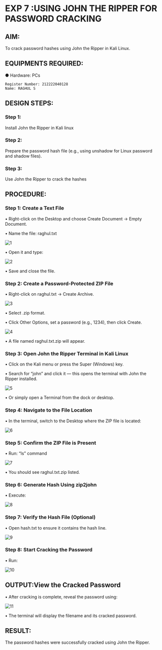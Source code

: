 # EXP 7 :USING JOHN THE RIPPER FOR PASSWORD CRACKING

## AIM:
To crack password hashes using John the Ripper in Kali Linux.

## EQUIPMENTS REQUIRED:
●	Hardware: PCs

```
Register Number: 212222040128
Name: RAGHUL S
```

## DESIGN STEPS:
### Step 1:
Install John the Ripper in Kali linux

### Step 2:
Prepare the password hash file (e.g., using unshadow for Linux password and shadow files).

### Step 3:
Use John the Ripper to crack the hashes

## PROCEDURE:
### Step 1: Create a Text File

  •	Right-click on the Desktop and choose Create Document → Empty Document.
  
  •	Name the file: raghul.txt

  ![1](https://github.com/user-attachments/assets/8d55c52b-98b1-4a5c-bfc6-ee78b2e5c567)

  •	Open it and type:

   ![2](https://github.com/user-attachments/assets/e77c8c00-5daa-4770-b8ad-95f9fd54dc1f)


  •	Save and close the file.

### Step 2: Create a Password-Protected ZIP File

  •	Right-click on raghul.txt → Create Archive.
  
  ![3](https://github.com/user-attachments/assets/fd07227a-cc88-4724-9198-14b90b323bab)


  •	Select .zip format.
  
  •	Click Other Options, set a password (e.g., 1234), then click Create.
  
  ![4](https://github.com/user-attachments/assets/9c70e493-7141-4a44-812e-224c2d4f21ee)


  •	A file named raghul.txt.zip will appear.

### Step 3: Open John the Ripper Terminal in Kali Linux

  •	Click on the Kali menu or press the Super (Windows) key.
  
  •	Search for “john” and click it — this opens the terminal with John the Ripper installed.
  
  ![5](https://github.com/user-attachments/assets/db8d52b9-e679-4623-b2e1-dcbc734fe746)


  •	Or simply open a Terminal from the dock or desktop.

### Step 4: Navigate to the File Location

  •	In the terminal, switch to the Desktop where the ZIP file is located:
  
  ![6](https://github.com/user-attachments/assets/feb7e3dc-c1b2-475e-9137-37b8dcf34335)


### Step 5: Confirm the ZIP File is Present

  •	Run: “ls” command
  
  ![7](https://github.com/user-attachments/assets/9a9c187a-01c3-4d1e-9f97-f8172e139989)


  •	You should see raghul.txt.zip listed.

### Step 6: Generate Hash Using zip2john

  •	Execute:
  
  ![8](https://github.com/user-attachments/assets/4879763f-d1e5-4fac-a290-05c7cdcc015d)


### Step 7: Verify the Hash File (Optional)
  •	Open hash.txt to ensure it contains the hash line.
  
  ![9](https://github.com/user-attachments/assets/286fe411-959e-4fd5-9dc0-2cffe4c82971)


### Step 8: Start Cracking the Password
  •	Run:
  
  ![10](https://github.com/user-attachments/assets/c63587bb-0d94-41a4-95be-128eeecb4837)


## OUTPUT:View the Cracked Password
  • After cracking is complete, reveal the password using:
  
  ![11](https://github.com/user-attachments/assets/373e5f15-3dc5-4056-97c7-24ac37abd62d)


  •	The terminal will display the filename and its cracked password.


## RESULT:
The password hashes were successfully cracked using John the Ripper.

